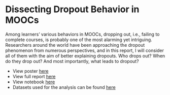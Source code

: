# Dissecting Dropout Behavior in MOOCs
Among learners’ various behaviors in MOOCs, dropping out, i.e., failing to complete courses, is probably one of the most alarming yet intriguing. Researchers around the world have been approaching the dropout phenomenon from numerous perspectives, and in this report, I will consider all of them with the aim of better explaining dropouts. Who drops out? When do they drop out? And most importantly, what leads to dropout?

- View poster [here](https://prezi.com/view/5oCrrDB0rfU0QujTPtY0/)
- View full report [here](https://github.com/andy-techen/mooc-dropouts/blob/main/SI_671_Project_Report.pdf)
- View notebook [here](https://github.com/andy-techen/mooc-dropouts/blob/main/techen_analysis.ipynb)
- Datasets used for the analysis can be found [here](http://moocdata.cn/data/user-activity)
